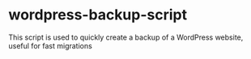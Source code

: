 # wordpress-backup-script
This script is used to quickly create a backup of a WordPress website, useful for fast migrations
